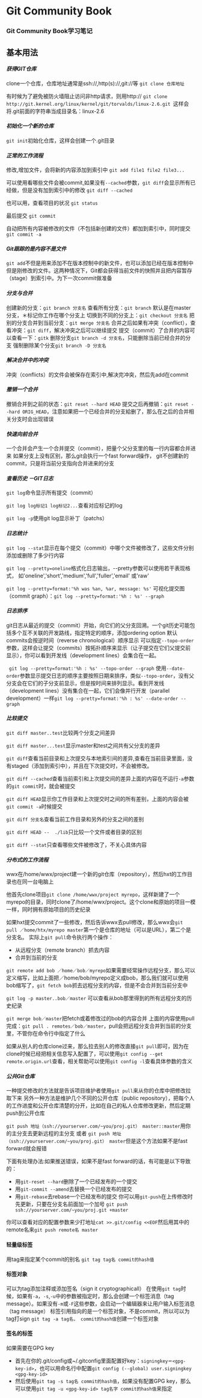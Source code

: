 # Git Community Book
### Git Community Book学习笔记

## 基本用法
#### *获得GIT仓库*
clone一个仓库，仓库地址通常是ssh://,http(s)://,git://等
`git clone 仓库地址`

有时候为了避免被防火墙阻止访问非http请求，则用http://
`git clone http://git.kernel.org/linux/kernel/git/torvalds/linux-2.6.git `这样会将.git前面的字符串当成目录名：linux-2.6

#### *初始化一个新的仓库*
`git init`初始化仓库，这样会创建一个.git目录

#### *正常的工作流程*
修改,增加文件，会将新的内容添加到索引中
`git add file1 file2 file3...`

可以使用看哪些文件会被commit,如果没有`--cached`参数，`git diff`会显示所有已经做，但是没有加到索引中的修改
`git diff --cached`

也可以用，查看项目的状况
`git status`

最后提交
`git commit`

自动把所有内容被修改的文件（不包括新创建的文件）都加到索引中，同时提交
`git commit -a`

#### *Git跟踪的是内容不是文件*
`git add`不但是用来添加不在版本控制中的新文件，也可以添加已经在版本控制中但是刚修改的文件。这两种情况下，Git都会获得当前文件的快照并且把内容暂存（stage）到索引中。为下一次commit做准备

#### *分支与合并*
创建新的分支：`git branch 分支名`
查看所有分支：`git branch`
默认是在master分支，＊标记你工作在哪个分支上
切换到不同的分支上：`git checkout 分支名`
把别的分支合并到当前分支：`git merge 分支名`
合并之后如果有冲突（conflict），查看冲突：`git diff`，解决冲突之后可以继续提交
提交（commit）了合并的内容可以查看一下：`gitk`
删除分支`git branch -d 分支名`，只能删除当前已经合并的分支
强制删除某个分支`git branch -D 分支名`

#### *解决合并中的冲突*
冲突（conflicts）的文件会被保存在索引中,解决完冲突，然后先add在commit

#### *撤销一个合并*
撤销合并到之前的状态：`git reset --hard HEAD`
提交之后再撤销：`git reset --hard ORIG_HEAD`，注意如果把一个已经合并的分支給删了，那么在之后的合并相关分支时会出现错误

#### *快速向前合并*
一个合并会产生一个合并提交（commit），把量个父分支里的每一行内容都合并进来
如果分支上没有区别，那么git会执行一个fast forward操作， git不创建新的commit，只是将当前分支指向合并进来的分支

#### *查看历史 －GIT日志*
`git log`命令显示所有提交（commit）

`git log log标记1 log标记2...`查看对应标记的log

`git log -p`使用git log显示补丁（patchs）

#### *日志统计*
`git log --stat`显示在每个提交（commit）中哪个文件被修改了，这些文件分别添加或删除了多少行内容

`git log --pretty=oneline`格式化日志输出，--pretty参数可以使用若干表现格式， 如'oneline','short','medium','full','fuller','email' 或'raw'

`git log --pretty=format:'%h was %an, %ar, message: %s'`
可视化提交图（commit graph）：`git log --pretty=format:'%h : %s' --graph`

#### *日志排序*
git日志从最近的提交（commit）开始，向它们的父分支回溯。一个git历史可能包括多个互不关联的开发路线，指定特定的顺序，添加ordering option
默认commits会按逆时间（reverse chronological）顺序显示
可以指定`--topo-order`参数，这样会让提交（commits）按拓扑顺序来显示（让子提交在它们父提交前显示），你可以看到开发线（development lines）会集合在一起。

` git log --pretty=format:'%h : %s' --topo-order --graph`
使用`--date-order`参数显示提交日志的顺序主要按照日期来排序，类似`--topo-order`，没有父分支会在它们的子分支前显示，但是按时间来排列显示。看到开发线（development lines）没有集合在一起，它们会像并行开发（parallel development）一样`git log --pretty=format:'%h : %s' --date-order --graph`

#### *比较提交*
`git diff master..test`比较两个分支之间差异

`git diff master...test`显示master和test之间共有父分支的差异

`git diff`查看当前目录和上次提交与本地索引间的差异,查看在当前目录里面，没有staged（添加到索引中），并且在下次提交时，不会被修改。

`git diff --cached`查看当前索引和上次提交间的差异上面的内容在不运行`-a`参数的`git commit`时，就会被提交

`git diff HEAD`显示你工作目录和上次提交时之间的所有差别，上面的内容会被`git commit -a`时候提交

`git diff 分支名`查看当前工作目录和另外的分支之间的差别

`git diff HEAD --  ./lib`只比较一个文件或者目录的区别

`git diff --stat`只查看哪些文件被修改了，不关心具体内容

#### *分布式的工作流程*
wwx在/home/wwx/project建一个新的git仓库（repository），然后hxt的工作目录也在同一台电脑上

他首先clone项目`git clone /home/wwx/project myrepo`，这样新建了一个myrepo的目录，同时clone了/home/wwx/project。这个clone和原始的项目一模一样，同时拥有原始项目的历史纪录

如果hxt提交commit了一些修改，然后告诉wwx去pull修改，那么wwx会`git pull ／home/htx/myrepo master`第一个是仓库的地址（可以是URL），第二个是分支名。
实际上`git pull`命令执行两个操作：

* 从远程分支（remote branch）抓去内容
* 合并到当前的分支

`git remote add bob ／home／bob／myrepo`如果需要经常操作远程分支，那么可以定义缩写，比如上面把／home/bob/myrepo定义成bob，那么我们就可以使用bob缩写了，`git fetch bob`抓去远程分支的内容，但是不会合并到当前分支中

`git log -p master..bob／master` 可以查看从bob那里得到的所有远程分支的历史纪录

`git merge bob／master`把fetch或着修改过的bob的内容合并
上面的内容使用pull完成：`git pull . remotes／bob／master`，pull会把远程分支合并到当前的分支里，不管你在命令行中指定了什么

如果从别人的仓库clone过来，那么拉去别人的修改直接`git pull`即可，因为在clone时候已经把相关信息写入配置了，可以使用`git config --get remote.origin.url`查看，相关帮助可以使用`git config -l`查看具体参数的含义

#### *公共Git仓库*
一种提交修改的方法就是告诉项目维护者使用`git pull`来从你的仓库中把修改拉取下来
另外一种方法是维护几个不同的公开仓库（public repository），把每个人的工作进度和公开仓库清楚的分开，比如在自己的私人仓库修改更新，然后定期push到公开仓库

`git push 地址（ssh://yourserver.com/~you/proj.git） master::master`用你的主分支去更新远程的主分支
或者
`git push 地址（ssh://yourserver.com/~you/proj.git） master`但是这个方法如果不是fast forward就会报错

下面有处理办法:如果推送错误，如果不是fast forward的话，有可能是以下导致的：

* 用`git-reset --hard`删除了一个已经发布的一个提交
* 用`git-commit --amend`去替换一个已经发布的提交 
* 用`git-rebase`去rebase一个已经发布的提交
你可以用`git-push`在上传修改时先更新，只要在分支名前面加一个加号
`git push ssh://yourserver.com/~you/proj.git +master`

你可以查看对应的配置参数来少打地址`cat >>.git/config <<EOF`然后用其中的remote名来`git push remote名 master`

#### 轻量级标签
用tag来指定某个commit的别名
`git tag tag名 commit的hash值`

#### 标签对象
可以为tag添加注释或添加签名（sign it cryptographicall）
在使用`git tag`时候，如果有`-a`，`-s`,`-u`中的参数被指定时，那么会创建一个标签消息（tag message）。如果没有`-m`或`-F`这些参数，会启动一个编辑器来让用户输入标签消息（tag message）
标签引用指向的是一个标签对象，不是commit，所以可以为tag打sign
`git tag -a tag名， commit的hash值`创建一个标签对象

#### 签名的标签
如果需要在GPG key

* 首先在你的.git/config或~/.gitconfig里面配置好key：`signingkey＝<gpg-key-id>`，也可以用命名行中配置`git config (--global) user.signingkey <gpg-key-id>`
* 然后使用`git tag -s tag名 commit的hash值`，如果没有配置GPG key，那么可以使用`git tag -u <gpg-key-id> tag名字 commit的hash值`来指定





